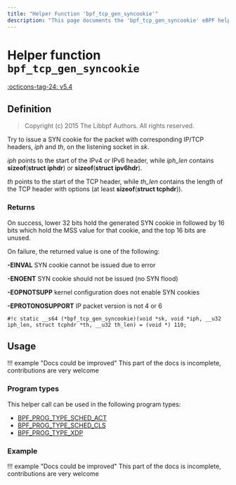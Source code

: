 ```yaml
---
title: "Helper Function 'bpf_tcp_gen_syncookie'"
description: "This page documents the 'bpf_tcp_gen_syncookie' eBPF helper function, including its defintion, usage, program types that can use it, and examples."
---
```

# Helper function `bpf_tcp_gen_syncookie`

<!-- [FEATURE_TAG](bpf_tcp_gen_syncookie) -->
[:octicons-tag-24: v5.4](https://github.com/torvalds/linux/commit/70d66244317e958092e9c971b08dd5b7fd29d9cb)
<!-- [/FEATURE_TAG] -->

## Definition

> Copyright (c) 2015 The Libbpf Authors. All rights reserved.


<!-- [HELPER_FUNC_DEF] -->
Try to issue a SYN cookie for the packet with corresponding IP/TCP headers, _iph_ and _th_, on the listening socket in _sk_.

_iph_ points to the start of the IPv4 or IPv6 header, while _iph_len_ contains **sizeof**(**struct iphdr**) or **sizeof**(**struct ipv6hdr**).

_th_ points to the start of the TCP header, while _th_len_ contains the length of the TCP header with options (at least **sizeof**(**struct tcphdr**)).

### Returns

On success, lower 32 bits hold the generated SYN cookie in followed by 16 bits which hold the MSS value for that cookie, and the top 16 bits are unused.

On failure, the returned value is one of the following:

**-EINVAL** SYN cookie cannot be issued due to error

**-ENOENT** SYN cookie should not be issued (no SYN flood)

**-EOPNOTSUPP** kernel configuration does not enable SYN cookies

**-EPROTONOSUPPORT** IP packet version is not 4 or 6

`#!c static __s64 (*bpf_tcp_gen_syncookie)(void *sk, void *iph, __u32 iph_len, struct tcphdr *th, __u32 th_len) = (void *) 110;`
<!-- [/HELPER_FUNC_DEF] -->

## Usage

!!! example "Docs could be improved"
    This part of the docs is incomplete, contributions are very welcome

### Program types

This helper call can be used in the following program types:

<!-- DO NOT EDIT MANUALLY -->
<!-- [HELPER_FUNC_PROG_REF] -->
 * [BPF_PROG_TYPE_SCHED_ACT](../program-type/BPF_PROG_TYPE_SCHED_ACT.md)
 * [BPF_PROG_TYPE_SCHED_CLS](../program-type/BPF_PROG_TYPE_SCHED_CLS.md)
 * [BPF_PROG_TYPE_XDP](../program-type/BPF_PROG_TYPE_XDP.md)
<!-- [/HELPER_FUNC_PROG_REF] -->

### Example

!!! example "Docs could be improved"
    This part of the docs is incomplete, contributions are very welcome
